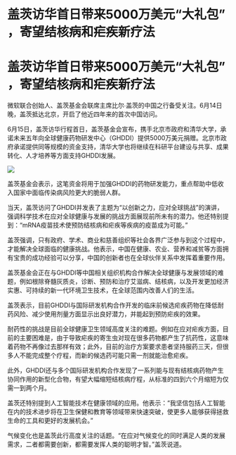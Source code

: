 # 盖茨访华首日带来5000万美元“大礼包” ，寄望结核病和疟疾新疗法

# 盖茨访华首日带来5000万美元“大礼包” ，寄望结核病和疟疾新疗法

微软联合创始人、盖茨基金会联席主席比尔∙盖茨的中国之行备受关注。6月14日晚，盖茨抵达北京，开启了他近四年来的首次中国访问。

6月15日，盖茨访华行程首日，盖茨基金会宣布，携手北京市政府和清华大学，承诺未来五年向全球健康药物研发中心（GHDDI）提供5000万美元捐赠。北京市政府承诺提供同等规模的资金支持，清华大学也将继续在科研平台建设与共享、成果转化、人才培养等方面支持GHDDI发展。

![](https://inews.gtimg.com/om_bt/O4X4lu0YWFO2YImVNzWZ3wflc_HfbcDsIxB8TPEQcJqzUAA/1000)

盖茨基金会表示，这笔资金将用于加强GHDDI的药物研发能力，重点帮助中低收入国家中面临传染病风险更大的脆弱人群。

当天，盖茨访问了GHDDI并发表了主题为“以创新之力，应对全球挑战”的演讲，强调科学技术在应对全球健康与发展的挑战方面展现前所未有的潜力。他还特别提到：“mRNA疫苗技术使预防结核病和疟疾等疾病的疫苗成为可能。”

盖茨强调，只有政府、学术、商业和慈善组织等社会各界广泛参与到这个过程中，才能解决全球面临的健康挑战。他表示，中国在健康、农业、营养和减贫等方面拥有宝贵的成功经验可以分享，中国的创新者也在全球伙伴关系中发挥着重要作用。

盖茨基金会正在与GHDDI等中国相关组织机构合作解决全球健康与发展领域的难题，例如根除脊髓灰质炎，诊断、预防和治疗艾滋病、结核病，以及开发更加经济实惠、可持续的新一代环境卫生技术，在全球范围内改善人们的生活。

盖茨表示，目前GHDDI与国际研发机构合作开发的临床前候选疟疾药物在降低耐药风险、减少使用剂量方面显示出良好潜力，并能起到预防疟疾的效果。

耐药性的挑战是目前全球健康卫生领域高度关注的难题。例如在应对疟疾方面，目前的主要困难是，由于导致疟疾的寄生虫对现在很多药物都产生了抗药性，这意味着药物不再像过去那样有效；此外，目前的治疗方案要求患者坚持服药三天，但很多人不能完成整个疗程，而新的候选药可能只需一剂就能治愈疟疾。

此外，GHDDI还与多个国际研发机构合作发现了一系列能与现有结核病药物产生协同作用的新型化合物，有望大幅缩短结核病疗程，从标准的四到六个月缩短为仅需一到两个月。

盖茨还特别提到人工智能技术在健康领域的应用。他表示：“我坚信包括人工智能在内的技术进步将在卫生保健和教育等领域带来快速突破，使更多人能够获得拯救生命的工具和更好的发展机会。”

气候变化也是盖茨此行高度关注的话题。“在应对气候变化的同时满足人类的发展需求，二者都需要创新，都需要发挥人类的聪明才智。”盖茨说道。


